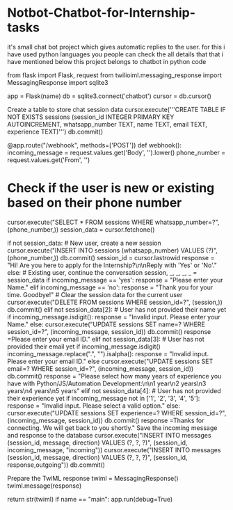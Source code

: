# Notbot-Chatbot-for-Internship-tasks
it's small chat bot project which gives automatic replies to the user. for this i have used python languages you people can check the all details that that i have mentioned below
this project belongs to chatbot in python code

from flask import Flask, request from twilioiml.messaging_response import MessagingResponse import sqlite3

app = Flask(name) db = sqlite3.connect('chatbot') cursor = db.cursor()

Create a table to store chat session data
cursor.execute('''CREATE TABLE IF NOT EXISTS sessions (session_id INTEGER PRIMARY KEY AUTOINCREMENT, whatsapp_number TEXT, name TEXT, email TEXT, experience TEXT)''') db.commit()

@app.route("/webhook", methods=['POST']) def webhook(): incoming_message = request.values.get('Body', '').lower() phone_number = request.values.get('From', '')

# Check if the user is new or existing based on their phone number
cursor.execute("SELECT * FROM sessions WHERE whatsapp_number=?", (phone_number,))
session_data = cursor.fetchone()

if not session_data:
    # New user, create a new session
    cursor.execute("INSERT INTO sessions (whatsapp_number) VALUES (?)", (phone_number,))
    db.commit()
    session_id = cursor.lastrowid
    response = "Hi! Are you here to apply for the Internship?\n\nReply with 'Yes' or 'No'."
else:
    # Existing user, continue the conversation
    session, _, _, _, _ = session_data
    if incoming_message == 'yes':
        response = "Please enter your Name."
    elif incoming_message == 'no':
        response = "Thank you for your time. Goodbye!"
        # Clear the session data for the current user
        cursor.execute("DELETE FROM sessions WHERE session_id=?", (session,))
        db.commit()
    elif not session_data[2]:
        # User has not provided their name yet
        if incoming_message.isdigit():
            response = "Invalid input. Please enter your Name."
        else:
            cursor.execute("UPDATE sessions SET name=? WHERE session_id=?", (incoming_message, session_id))
            db.commit()
            response =Please enter your email ID."
    elif not session_data[3]:
        # User has not provided their email yet
        if incoming_message.isdigit() incoming_message.replace(".", "").isalpha():
            response = "Invalid input. Please enter your email ID."
        else                cursor.execute("UPDATE sessions SET email=? WHERE session_id=?", (incoming_message, session_id))
            db.commit()
            response = "Please select how many years of experience you have with Python/JS/Automation Development:\n\n1 year\n2 years\n3 years\n4 years\n5 years"
    elif not session_data[4]:
        # User has not provided their experience yet
        if incoming_message not in ['1', '2', '3', '4', '5']:
            response = "Invalid input. Please select a valid option."
        else:
            cursor.execute("UPDATE sessions SET experience=? WHERE session_id=?", (incoming_message, session_id))
            db.commit()
            response =Thanks for connecting. We will get back to you shortly."
Save the incoming message and response to the database
cursor.execute("INSERT INTO messages (session_id, message, direction) VALUES (?, ?, ?)", (session_id, incoming_message, "incoming")) cursor.execute("INSERT INTO messages (session_id, message, direction) VALUES (?, ?, ?)", (session_id, response,outgoing")) db.commit()

Prepare the TwiML response
twiml = MessagingResponse()
twiml.message(response)

return str(twiml)
if name == "main": app.run(debug=True)
